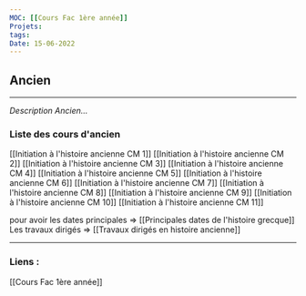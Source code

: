 ```yaml
---
MOC: [[Cours Fac 1ère année]]
Projets:
tags:
Date: 15-06-2022
---
```


## Ancien

---

*Description Ancien...*

### Liste des cours d'ancien

[[Initiation à l'histoire ancienne CM 1]]
[[Initiation à l'histoire ancienne CM 2]]
[[Initiation à l'histoire ancienne CM 3]]
[[Initiation à l'histoire ancienne CM 4]]
[[Initiation à l'histoire ancienne CM 5]]
[[Initiation à l'histoire ancienne CM 6]]
[[Initiation à l'histoire ancienne CM 7]]
[[Initiation à l'histoire ancienne CM 8]]
[[Initiation à l'histoire ancienne CM 9]]
[[Initiation à l'histoire ancienne CM 10]]
[[Initiation à l'histoire ancienne CM 11]]

pour avoir les dates principales => [[Principales dates de l'histoire grecque]]
Les travaux dirigés => [[Travaux dirigés en histoire ancienne]]

---
### Liens :

[[Cours Fac 1ère année]]
